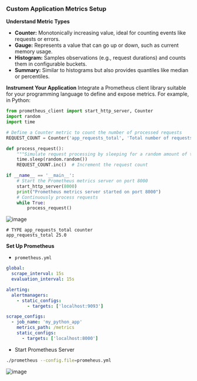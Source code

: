### Custom Application Metrics Setup ###
**Understand Metric Types**
- **Counter:** Monotonically increasing value, ideal for counting events like requests or errors.
- **Gauge:** Represents a value that can go up or down, such as current memory usage.
- **Histogram:** Samples observations (e.g., request durations) and counts them in configurable buckets.
- **Summary:** Similar to histograms but also provides quantiles like median or percentiles.

**Instrument Your Application**
Integrate a Prometheus client library suitable for your programming language to define and expose metrics. For example, in Python:

```python
from prometheus_client import start_http_server, Counter
import random
import time

# Define a Counter metric to count the number of processed requests
REQUEST_COUNT = Counter('app_requests_total', 'Total number of requests processed')

def process_request():
    """Simulate request processing by sleeping for a random amount of time."""
    time.sleep(random.random())
    REQUEST_COUNT.inc()  # Increment the request count

if __name__ == '__main__':
    # Start the Prometheus metrics server on port 8000
    start_http_server(8000)
    print("Prometheus metrics server started on port 8000")
    # Continuously process requests
    while True:
        process_request()
```

![image](https://github.com/user-attachments/assets/a1850913-9316-4b2e-b76d-2cafcab69b33)

```
# TYPE app_requests_total counter
app_requests_total 25.0
```

**Set Up Prometheus**
- `prometheus.yml`
```yml
global:
  scrape_interval: 15s
  evaluation_interval: 15s

alerting:
  alertmanagers:
    - static_configs:
        - targets: ['localhost:9093']

scrape_configs:
  - job_name: 'my_python_app'
    metrics_path: /metrics
    static_configs:
      - targets: ['localhost:8000']
```

- Start Prometheus Server
```bash
./prometheus --config.file=promeheus.yml
```
![image](https://github.com/user-attachments/assets/1659e784-3232-4686-970a-1018ac33851c)

